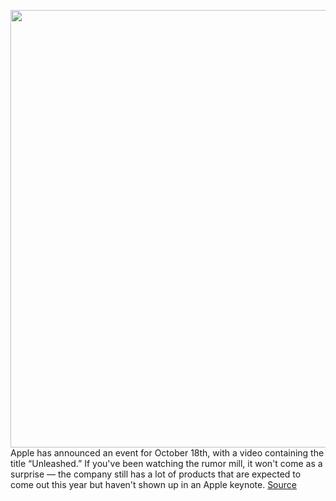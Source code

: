<img src='https://cdn.vox-cdn.com/thumbor/6bUn9fLTpx8T3VWkHGbWMUTJ0_Q=/0x0:2066x1324/1200x800/filters:focal(868x497:1198x827)/cdn.vox-cdn.com/uploads/chorus_image/image/70006958/Screen_Shot_2021_10_14_at_9.13.21_AM.0.png' width='700px' /><br/>
Apple has announced an event for October 18th, with a video containing the title “Unleashed.” If you've been watching the rumor mill, it won't come as a surprise — the company still has a lot of products that are expected to come out this year but haven't shown up in an Apple keynote.
<a href='https://www.theverge.com/2021/10/17/22725365/apple-october-macbook-event-unleashed-rumors-pro-airpods'> Source <a/>